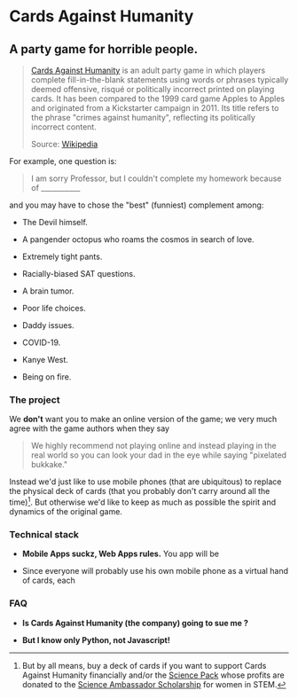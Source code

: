 
# Cards Against Humanity

## A party game for horrible people.

> [Cards Against Humanity](https://www.cardsagainsthumanity.com/) 
> is an adult party game in which players complete fill-in-the-blank statements 
> using words or phrases typically deemed offensive, risqué or politically 
> incorrect printed on playing cards. 
> It has been compared to the 1999 card game Apples to Apples and originated 
> from a Kickstarter campaign in 2011. 
> Its title refers to the phrase "crimes against humanity", 
> reflecting its politically incorrect content. 
>
> Source: [Wikipedia](https://en.wikipedia.org/wiki/Cards_Against_Humanity)

For example, one question is:

> I am sorry Professor, but I couldn't complete my homework because of ___________

and you may have to chose the "best" (funniest) complement among:

  - The Devil himself.

  - A pangender octopus who roams the cosmos in search of love.

  - Extremely tight pants.

  - Racially-biased SAT questions.

  - A brain tumor.

  - Poor life choices.

  - Daddy issues.

  - COVID-19.

  - Kanye West.

  - Being on fire.


### The project

We **don't** want you to make an online version of the game; we very much
agree with the game authors when they say 

> We highly recommend not playing online and instead playing in the real world 
> so you can look your dad in the eye while saying "pixelated bukkake."

Instead we'd just like to use mobile phones (that are ubiquitous) to replace 
the physical deck of cards (that you probably don't carry around all the time)[^1].
But otherwise we'd like to keep as much as possible the spirit and dynamics 
of the original game.

[^1]: But by all means, buy a deck of cards if you want to support Cards Against
Humanity financially and/or the [Science Pack](https://www.cardsagainsthumanity.com/products/science-pack) whose profits are donated to the [Science Ambassador Scholarship](https://www.scienceambassadorscholarship.org/) for women in STEM.


### Technical stack

  - **Mobile Apps suckz, Web Apps rules.** You app will be 

  - Since everyone will probably use his own mobile phone as a virtual hand of
    cards, each

### FAQ

  - **Is Cards Against Humanity (the company) going to sue me ?**

  - **But I know only Python, not Javascript!**